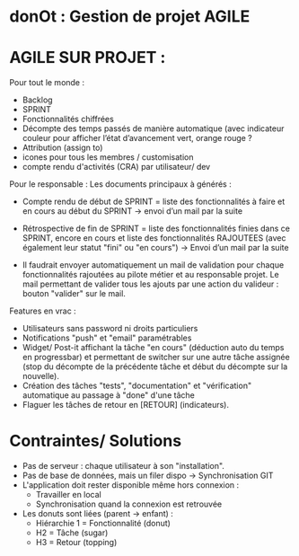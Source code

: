 # donOt : Gestion de projet AGILE

# AGILE SUR PROJET :

Pour tout le monde :
+ Backlog
+ SPRINT
+ Fonctionnalités chiffrées
+ Décompte des temps passés de manière automatique (avec indicateur couleur pour afficher l’état d’avancement vert, orange rouge ?
+ Attribution (assign to) 
+ icones pour tous les membres / customisation
+ compte rendu d'activités (CRA) par utilisateur/ dev

Pour le responsable :
Les documents principaux à générés :
+ Compte rendu de début de SPRINT = liste des fonctionnalités à faire et en cours au début du SPRINT -> envoi d’un mail par la suite
+ Rétrospective de fin de SPRINT = liste des fonctionnalités finies dans ce SPRINT, encore en cours et liste des fonctionnalités RAJOUTEES (avec également leur statut "fini" ou "en cours") ->	Envoi d’un mail par la suite

+ Il faudrait envoyer automatiquement un mail de validation pour chaque fonctionnalités rajoutées au pilote métier et au responsable projet. Le mail permettant de valider tous les ajouts par une action du valideur : bouton "valider" sur le mail.

Features en vrac :
+ Utilisateurs sans password ni droits particuliers
+ Notifications "push" et "email" paramétrables
+ Widget/ Post-it affichant la tâche "en cours" (déduction auto du temps en progressbar) et permettant de switcher sur une autre tâche assignée (stop du décompte de la précédente tâche et début du décompte sur la nouvelle).
+ Création des tâches "tests", "documentation" et "vérification" automatique au passage à "done" d'une tâche
+ Flaguer les tâches de retour en [RETOUR] (indicateurs). 

# Contraintes/ Solutions
+ Pas de serveur : chaque utilisateur à son "installation". 
+ Pas de base de données, mais un filer dispo -> Synchronisation GIT
+ L'application doit rester disponible même hors connexion :
  - Travailler en local
  - Synchronisation quand la connexion est retrouvée
+ Les donuts sont liées (parent -> enfant) :
  - Hiérarchie 1 = Fonctionnalité (donut)
  - H2 = Tâche (sugar)
  - H3 = Retour (topping)
  
